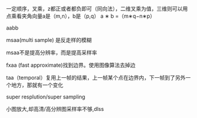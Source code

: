 一定顺序，叉乘，z都正或者都负即可（同向法），二维叉乘为值，三维则可以用点乘看夹角向量a是（m,n），b是（p,q） 
a ∗ b =（m∗q−n∗p）

aabb

msaa(multi sample) 是反走样的模糊

msaa不是提高分辨率，而是提高采样率

fxaa (fast approximate)找到边界。使用图像算法去掉边

taa（temporal）复用上一帧的结果，上一帧某个点在边界内，下一帧到了另外一个地方，那就有一个变化



super resplution/super sampling

小图放大,却高清/高分辨图采样率不够,dlss